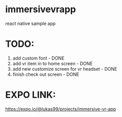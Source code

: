 # immersivevrapp

react native sample app

# TODO:

1. add custom font - DONE
2. add vr item in to home screen - DONE
3. add new customize screen for vr headset - DONE
4. finish check out screen - DONE

# EXPO LINK:

https://expo.io/@lukas99/projects/immersive-vr-app
